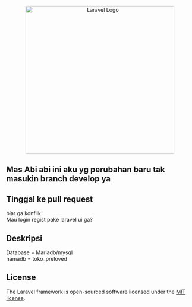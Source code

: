<p align="center"><a href="https://laravel.com" target="_blank"><img src="https://raw.githubusercontent.com/laravel/art/master/logo-lockup/5%20SVG/2%20CMYK/1%20Full%20Color/laravel-logolockup-cmyk-red.svg" width="400" alt="Laravel Logo"></a></p>

## Mas Abi  abi ini aku yg perubahan baru tak masukin branch develop ya

## Tinggal ke pull request

biar ga konflik<br>
Mau login regist pake laravel ui ga?

## Deskripsi
Database = Mariadb/mysql
<br> namadb = toko_preloved

## License

The Laravel framework is open-sourced software licensed under the [MIT license](https://opensource.org/licenses/MIT).
